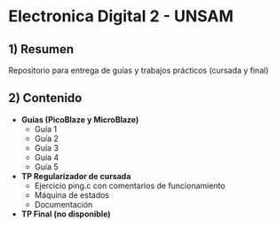 # Electronica Digital 2 - UNSAM

## 1) Resumen

Repositorio para entrega de guías y trabajos prácticos (cursada y final)

## 2) Contenido

-   **Guías (PicoBlaze y MicroBlaze)**
    -   Guía 1
    -   Guía 2
    -   Guía 3
    -   Guía 4
    -   Guía 5
-   **TP Regularizador de cursada**
    -   Ejercicio ping.c con comentarios de funcionamiento
    -   Máquina de estados
    -   Documentación
-   **TP Final (no disponible)**
